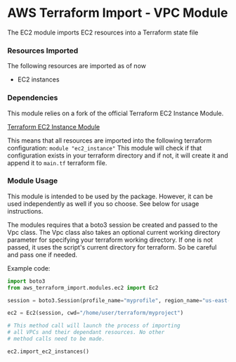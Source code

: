 # AWS Terraform Import - VPC Module

The EC2 module imports EC2 resources into a Terraform state file

### Resources Imported
The following resources are imported as of now

* EC2 instances

### Dependencies
This module relies on a fork of the official Terraform EC2 Instance Module.

[Terraform EC2 Instance Module](https://github.com/adaranutsa/tf_aws_ec2_instance)

This means that all resources are imported into the following terraform configuration: `module "ec2_instance"`
This module will check if that configuration exists in your terraform directory and if not, it will
create it and append it to `main.tf` terraform file.

### Module Usage
This module is intended to be used by the package. However, it can be used independently as well
if you so choose. See below for usage instructions.

The modules requires that a boto3 session be created and passed to the Vpc class.
The Vpc class also takes an optional current working directory parameter for
specifying your terraform working directory. If one is not passed, it uses the
script's current directory for terraform. So be careful and pass one if needed.

Example code:
```python
import boto3
from aws_terraform_import.modules.ec2 import Ec2

session = boto3.Session(profile_name="myprofile", region_name="us-east-1")

ec2 = Ec2(session, cwd="/home/user/terraform/myproject")

# This method call will launch the process of importing
# all VPCs and their dependant resources. No other
# method calls need to be made.

ec2.import_ec2_instances()
```

